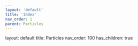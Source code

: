 ```yaml
---
layout: 'default'
title: 'Index'
nav_order: 1
parent: Particles
---
```



layout: default
title: Particles
nav_order: 100
has_children: true

